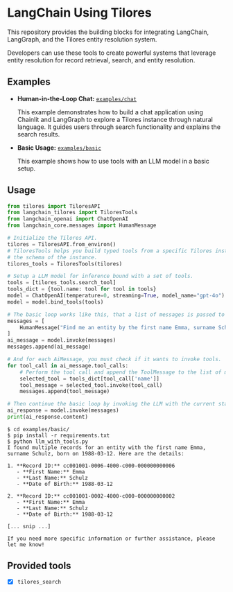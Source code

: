 # LangChain Using Tilores

This repository provides the building blocks for integrating LangChain, LangGraph, and the
Tilores entity resolution system.

Developers can use these tools to create powerful systems that leverage entity resolution
for record retrieval, search, and entity resolution.

## Examples

* **Human-in-the-Loop Chat:** [`examples/chat`](./examples/chat)

    This example demonstrates how to build a chat application using Chainlit and LangGraph to explore a Tilores instance through natural language. It guides users through search functionality and explains the search results.

* **Basic Usage:** [`examples/basic`](./examples/basic)

    This example shows how to use tools with an LLM model in a basic setup.

## Usage

```python
from tilores import TiloresAPI
from langchain_tilores import TiloresTools
from langchain_openai import ChatOpenAI
from langchain_core.messages import HumanMessage

# Initialize the Tilores API.
tilores = TiloresAPI.from_environ()
# TiloresTools helps you build typed tools from a specific Tilores instance, typed according to
# the schema of the instance.
tilores_tools = TiloresTools(tilores)

# Setup a LLM model for inference bound with a set of tools.
tools = [tilores_tools.search_tool]
tools_dict = {tool.name: tool for tool in tools}
model = ChatOpenAI(temperature=0, streaming=True, model_name="gpt-4o")
model = model.bind_tools(tools)

# The basic loop works like this, that a list of messages is passed to the LLM
messages = [
    HumanMessage("Find me an entity by the first name Emma, surname Schulz, born on 1988-03-12")
]
ai_message = model.invoke(messages)
messages.append(ai_message)

# And for each AiMessage, you must check if it wants to invoke tools.
for tool_call in ai_message.tool_calls:
    # Perform the tool call and append the ToolMessage to the list of messages
    selected_tool = tools_dict[tool_call['name']]
    tool_message = selected_tool.invoke(tool_call)
    messages.append(tool_message)

# Then continue the basic loop by invoking the LLM with the current state, passing the list of messages.
ai_response = model.invoke(messages)
print(ai_response.content)
```

```console
$ cd examples/basic/
$ pip install -r requirements.txt
$ python llm_with_tools.py
I found multiple records for an entity with the first name Emma, surname Schulz, born on 1988-03-12. Here are the details:

1. **Record ID:** cc001001-0006-4000-c000-000000000006
   - **First Name:** Emma
   - **Last Name:** Schulz
   - **Date of Birth:** 1988-03-12

2. **Record ID:** cc001001-0002-4000-c000-000000000002
   - **First Name:** Emma
   - **Last Name:** Schulz
   - **Date of Birth:** 1988-03-12

[... snip ...]

If you need more specific information or further assistance, please let me know!
```

## Provided tools

- [x] `tilores_search`

